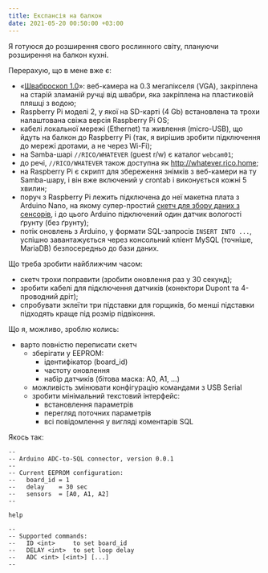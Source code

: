 ```yaml
---
title: Експансія на балкон
date: 2021-05-20 00:50:00 +03:00
---
```


Я готуюся до розширення свого рослинного світу, плануючи розширення на балкон кухні.

Перерахую, що в мене вже є:

- «[Шваброскоп 1.0][1]»: веб-камера на 0.3 мегапікселя (VGA), закріплена на старій зламаній ручці від швабри, яка закріплена на пластиковій пляшці з водою;
- Raspberry Pi моделі 2, у якої на SD-карті (4 Gb) встановлена та трохи налаштована свіжа версія Raspberry Pi OS;
- кабелі локальної мережі (Ethernet) та живлення (micro-USB), що йдуть на балкон до Raspberry Pi (так, я вирішив зробити підключення до мережі дротами, а не через Wi-Fi);
- на Samba-шарі `//RICO/WHATEVER` (guest r/w) є каталог `webcam01`;
- до речі, `//RICO/WHATEVER` також доступна як <http://whatever.rico.home>;
- на Raspberry Pi є скрипт для збереження знімків з веб-камери на ту Samba-шару, і він вже включений у crontab і виконується кожні 5 хвилин;
- поруч з Raspberry Pi лежить підключена до неї макетна плата з Arduino Nano, на якому супер-простий [скетч для збору даних з сенсорів][2], і до цього Arduino підключений один датчик вологості ґрунту (без ґрунту);
- потік оновлень з Arduino, у формати SQL-запросів `INSERT INTO ...`, успішно завантажується через консольний кліент MySQL (точніше, MariaDB) безпосередньо до бази даних.

Що треба зробити найближчим часом:

- скетч трохи поправити (зробити оновлення раз у 30 секунд);
- зробити кабелі для підключення датчиків (конектори Dupont та 4-проводний дріт);
- спробувати зклеїти три підставки для горщиків, бо менші підставки підходять краще під розмір підвіконня.

Що я, можливо, зроблю колись:

- варто повністю переписати скетч
  - зберігати у EEPROM:
    - ідентифікатор (board_id)
    - частоту оновлення
    - набір датчиків (бітова маска: A0, A1, …)
  - можливість змінювати конфігурацію командами з USB Serial
  - зробити мінімальний текстовий інтерфейс:
    - встановлення параметрів
    - перегляд поточних параметрів
    - всі повідомлення у вигляді коментарів SQL

Якось так:

```
--
-- Arduino ADC-to-SQL connector, version 0.0.1
--
-- Current EEPROM configuration:
--   board_id = 1
--   delay    = 30 sec
--   sensors  = [A0, A1, A2]
--

help

--
-- Supported commands:
--   ID <int>     to set board_id
--   DELAY <int>  to set loop delay
--   ADC <int> [<int>] [...]
--
```

[1]: https://twitter.com/kastaneda/status/1393586211910995975
[2]: https://github.com/kastaneda/arduino_sandbox/blob/master/sketch_may14a/sketch_may14a.ino
